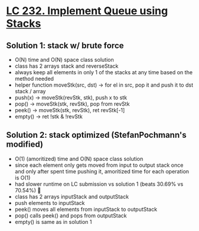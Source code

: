 # [LC 232. Implement Queue using Stacks](https://leetcode.com/problems/implement-queue-using-stacks/)

## Solution 1: stack w/ brute force

- O(N) time and O(N) space class solution
- class has 2 arrays stack and reverseStack
- always keep all elements in only 1 of the stacks at any time based on the method needed
- helper function moveStk(src, dst) -> for el in src, pop it and push it to dst stack / array
- push(x) -> moveStk(revStk, stk), push x to stk
- pop() -> moveStk(stk, revStk), pop from revStk
- peek() -> moveStk(stk, revStk), ret revStk\[-1]
- empty() -> ret !stk & !revStk

## Solution 2: stack optimized (StefanPochmann's modified)

- O(1) (amoritized) time and O(N) space class solution
- since each element only gets moved from input to output stack once and only after spent time pushing it,
  amoritized time for each operation is O(1)
- had slower runtime on LC submission vs solution 1 (beats 30.69% vs 70.54%) 🤔
- class has 2 arrays inputStack and outputStack
- push elements to inputStack
- peek() moves all elements from inputStack to outputStack
- pop() calls peek() and pops from outputStack
- empty() is same as in solution 1
